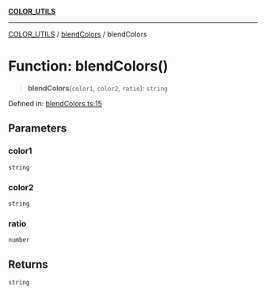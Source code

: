 [**COLOR_UTILS**](../../README.md)

***

[COLOR_UTILS](../../README.md) / [blendColors](../README.md) / blendColors

# Function: blendColors()

> **blendColors**(`color1`, `color2`, `ratio`): `string`

Defined in: [blendColors.ts:15](https://github.com/dailker/everyutil/blob/0531b9744e97cf76b2fb0fb9c6a72c61ec9e2b23/src/color/blendColors.ts#L15)

## Parameters

### color1

`string`

### color2

`string`

### ratio

`number`

## Returns

`string`
